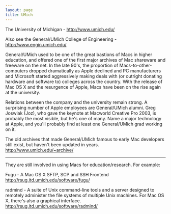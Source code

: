 ```yaml
---
layout: page
title: UMich
---
```


The University of Michigan - http://www.umich.edu/

Also see the General/UMich College of Engineering - http://www.engin.umich.edu/

General/UMich used to be one of the great bastions of Macs in higher education, and offered one of the first major archives of Mac shareware and freeware on the net. In the late 90's, the proportion of Macs-to-other-computers dropped dramatically as Apple declined and PC manufacturers and Microsoft started aggressively making deals with (or outright donating hardware and software to) colleges across the country. With the release of Mac OS X and the resurgence of Apple, Macs have been on the rise again at the university.

Relations between the company and the university remain strong. A surprising number of Apple employees are General/UMich alumni. Greg Joswiak (Joz), who gave the keynote at Macworld Creative Pro 2003, is probably the most visible, but he's one of many. Name a major technology at Apple, and you'll probably find at least one General/UMich grad working on it. 

The old archives that made General/UMich famous to early Mac developers still exist, but haven't been updated in years. http://www.umich.edu/~archive/

----

They are still involved in using Macs for education/research.  For example:

Fugu  - A Mac OS X SFTP, SCP and SSH Frontend
http://rsug.itd.umich.edu/software/fugu/

radmind - A suite of Unix command-line tools and a server designed to remotely administer the file systems of multiple Unix machines.  For Mac OS X, there's also a graphical interface.
http://rsug.itd.umich.edu/software/radmind/
